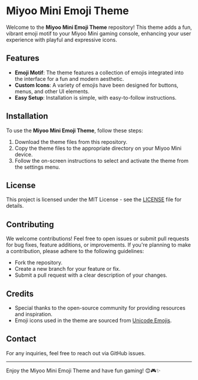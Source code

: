 # Miyoo Mini Emoji Theme

Welcome to the **Miyoo Mini Emoji Theme** repository! This theme adds a fun, vibrant emoji motif to your Miyoo Mini gaming console, enhancing your user experience with playful and expressive icons.

## Features

- **Emoji Motif**: The theme features a collection of emojis integrated into the interface for a fun and modern aesthetic.
- **Custom Icons**: A variety of emojis have been designed for buttons, menus, and other UI elements.
- **Easy Setup**: Installation is simple, with easy-to-follow instructions.

## Installation

To use the **Miyoo Mini Emoji Theme**, follow these steps:

1. Download the theme files from this repository.
2. Copy the theme files to the appropriate directory on your Miyoo Mini device.
3. Follow the on-screen instructions to select and activate the theme from the settings menu.

## License

This project is licensed under the MIT License - see the [LICENSE](LICENSE) file for details.

## Contributing

We welcome contributions! Feel free to open issues or submit pull requests for bug fixes, feature additions, or improvements. If you're planning to make a contribution, please adhere to the following guidelines:

- Fork the repository.
- Create a new branch for your feature or fix.
- Submit a pull request with a clear description of your changes.

## Credits

- Special thanks to the open-source community for providing resources and inspiration.
- Emoji icons used in the theme are sourced from [Unicode Emojis](https://home.unicode.org).

## Contact

For any inquiries, feel free to reach out via GitHub issues.

---

Enjoy the Miyoo Mini Emoji Theme and have fun gaming! 😊🎮✨
